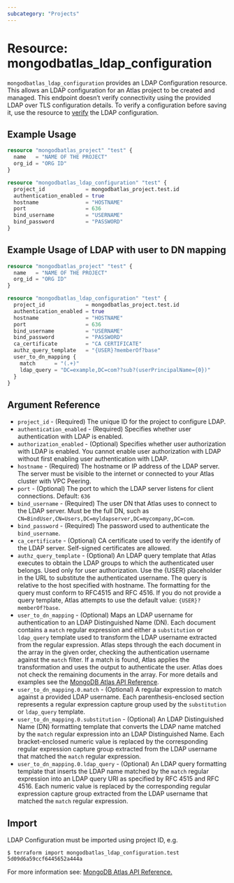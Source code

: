 ```yaml
---
subcategory: "Projects"
---
```


# Resource: mongodbatlas_ldap_configuration

`mongodbatlas_ldap_configuration` provides an LDAP Configuration resource. This allows an LDAP configuration for an Atlas project to be created and managed. This endpoint doesn’t verify connectivity using the provided LDAP over TLS configuration details. To verify a configuration before saving it, use the resource to [verify](https://github.com/mongodb/terraform-provider-mongodbatlas/blob/master/docs/resources/ldap_verify.md) the LDAP configuration.

## Example Usage

```terraform
resource "mongodbatlas_project" "test" {
  name   = "NAME OF THE PROJECT"
  org_id = "ORG ID"
}

resource "mongodbatlas_ldap_configuration" "test" {
  project_id             = mongodbatlas_project.test.id
  authentication_enabled = true
  hostname               = "HOSTNAME"
  port                   = 636
  bind_username          = "USERNAME"
  bind_password          = "PASSWORD"
}
```

## Example Usage of LDAP with user to DN mapping

```terraform
resource "mongodbatlas_project" "test" {
  name   = "NAME OF THE PROJECT"
  org_id = "ORG ID"
}

resource "mongodbatlas_ldap_configuration" "test" {
  project_id             = mongodbatlas_project.test.id
  authentication_enabled = true
  hostname               = "HOSTNAME"
  port                   = 636
  bind_username          = "USERNAME"
  bind_password          = "PASSWORD"
  ca_certificate         = "CA CERTIFICATE"
  authz_query_template   = "{USER}?memberOf?base"
  user_to_dn_mapping {
    match      = "(.+)"
    ldap_query = "DC=example,DC=com??sub?(userPrincipalName={0})"
  }
}
```

## Argument Reference

* `project_id` - (Required) The unique ID for the project to configure LDAP.
* `authentication_enabled` - (Required) Specifies whether user authentication with LDAP is enabled.
* `authorization_enabled` - (Optional) Specifies whether user authorization with LDAP is enabled. You cannot enable user authorization with LDAP without first enabling user authentication with LDAP.
* `hostname` - (Required) The hostname or IP address of the LDAP server. The server must be visible to the internet or connected to your Atlas cluster with VPC Peering.
* `port` - (Optional) The port to which the LDAP server listens for client connections. Default: `636`
* `bind_username` - (Required) The user DN that Atlas uses to connect to the LDAP server. Must be the full DN, such as `CN=BindUser,CN=Users,DC=myldapserver,DC=mycompany,DC=com`.
* `bind_password` - (Required) The password used to authenticate the `bind_username`.
* `ca_certificate` - (Optional) CA certificate used to verify the identify of the LDAP server. Self-signed certificates are allowed.
* `authz_query_template` - (Optional) An LDAP query template that Atlas executes to obtain the LDAP groups to which the authenticated user belongs. Used only for user authorization. Use the {USER} placeholder in the URL to substitute the authenticated username. The query is relative to the host specified with hostname. The formatting for the query must conform to RFC4515 and RFC 4516. If you do not provide a query template, Atlas attempts to use the default value: `{USER}?memberOf?base`.
* `user_to_dn_mapping` - (Optional) Maps an LDAP username for authentication to an LDAP Distinguished Name (DN). Each document contains a `match` regular expression and either a `substitution` or `ldap_query` template used to transform the LDAP username extracted from the regular expression. Atlas steps through the each document in the array in the given order, checking the authentication username against the `match` filter. If a match is found, Atlas applies the transformation and uses the output to authenticate the user. Atlas does not check the remaining documents in the array. For more details and examples see the [MongoDB Atlas API Reference](https://docs.atlas.mongodb.com/reference/api/ldaps-configuration-save/).
* `user_to_dn_mapping.0.match` - (Optional) A regular expression to match against a provided LDAP username. Each parenthesis-enclosed section represents a regular expression capture group used by the `substitution` or `ldap_query` template.
* `user_to_dn_mapping.0.substitution` - (Optional) An LDAP Distinguished Name (DN) formatting template that converts the LDAP name matched by the `match` regular expression into an LDAP Distinguished Name. Each bracket-enclosed numeric value is replaced by the corresponding regular expression capture group extracted from the LDAP username that matched the `match` regular expression.
* `user_to_dn_mapping.0.ldap_query` - (Optional) An LDAP query formatting template that inserts the LDAP name matched by the `match` regular expression into an LDAP query URI as specified by RFC 4515 and RFC 4516. Each numeric value is replaced by the corresponding regular expression capture group extracted from the LDAP username that matched the `match` regular expression.

## Import

LDAP Configuration must be imported using project ID, e.g.

```
$ terraform import mongodbatlas_ldap_configuration.test 5d09d6a59ccf6445652a444a
```

For more information see: [MongoDB Atlas API Reference.](https://docs.atlas.mongodb.com/reference/api/ldaps-configuration-save)

